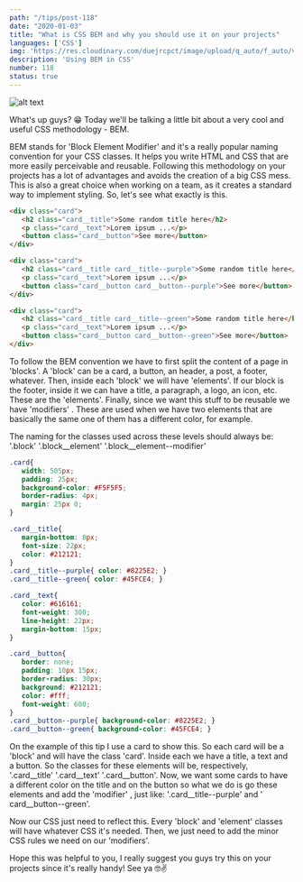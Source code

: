 ```yaml
---
path: "/tips/post-118"
date: "2020-01-03"
title: "What is CSS BEM and why you should use it on your projects"
languages: ['CSS']
img: 'https://res.cloudinary.com/duejrcpct/image/upload/q_auto/f_auto/v1587500325/tips/118-1_ttzef3.png'
description: 'Using BEM in CSS'
number: 118
status: true
---
```


![alt text](https://res.cloudinary.com/duejrcpct/image/upload/q_auto/f_auto/v1587500325/tips/118-2_sbjqdc.png "CSS BEM")

What's up guys? 😁
Today we'll be talking a little bit about a very cool and useful CSS methodology - BEM.

BEM stands for 'Block Element Modifier' and it's a really popular naming convention for your CSS classes. It helps you write HTML and CSS that are more easily perceivable and reusable. Following this methodology on your projects has a lot of advantages and avoids the creation of a big CSS mess. This is also a great choice when working on a team, as it creates a standard way to implement styling. So, let's see what exactly is this.

 ```html
<div class="card">
    <h2 class="card__title">Some random title here</h2>
    <p class="card__text">Lorem ipsum ...</p>
    <button class="card__button">See more</button>
</div>

<div class="card">
    <h2 class="card__title card__title--purple">Some random title here</h2>
    <p class="card__text">Lorem ipsum ...</p>
    <button class="card__button card__button--purple">See more</button>
</div>

<div class="card">
    <h2 class="card__title card__title--green">Some random title here</h2>
    <p class="card__text">Lorem ipsum ...</p>
    <button class="card__button card__button--green">See more</button>
</div>
 ```

To follow the BEM convention we have to first split the content of a page in 'blocks'. A 'block' can be a card, a button, an header, a post, a footer, whatever. Then, inside each 'block' we will have 'elements'. If our block is the footer, inside it we can have a title, a paragraph, a logo, an icon, etc. These are the 'elements'. Finally, since we want this stuff to be reusable we have 'modifiers' . These are used when we have two elements that are basically the same one of them has a different color, for example.

The naming for the classes used across these levels should always be:
'.block'
'.block\_\_element'
'.block\_\_element--modifier'

 ```css
.card{
    width: 505px;
    padding: 25px;
    background-color: #F5F5F5;
    border-radius: 4px;
    margin: 25px 0;
}

.card__title{
    margin-bottom: 8px;
    font-size: 22px;
    color: #212121;
}
.card__title--purple{ color: #8225E2; }
.card__title--green{ color: #45FCE4; }

.card__text{
    color: #616161;
    font-weight: 300;
    line-height: 22px;
    margin-bottom: 15px;
}

.card__button{
    border: none;
    padding: 10px 15px;
    border-radius: 30px;
    background: #212121;
    color: #fff;
    font-weight: 600;
}
.card__button--purple{ background-color: #8225E2; }
.card__button--green{ background-color: #45FCE4; }
 ```

On the example of this tip I use a card to show this. So each card will be a 'block' and will have the class 'card'. Inside each we have a title, a text and a button. So the classes for these elements will be, respectively, '.card\_\_title' '.card\_\_text' '.card\_\_button'. Now, we want some cards to have a different color on the title and on the button so what we do is go these elements and add the 'modifier' , just like: '.card\_\_title--purple' and ' card\_\_button--green'.

Now our CSS just need to reflect this. Every 'block' and 'element' classes will have whatever CSS it's needed. Then, we just need to add the minor CSS rules we need on our 'modifiers'.

Hope this was helpful to you, I really suggest you guys try this on your projects since it's really handy! See ya 🤓✌️